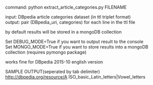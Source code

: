 command: python extract_article_categories.py FILENAME  
  
input: DBpedia article categories dataset (in ttl triplet format)  
output: pair (DBpedia_uri, categories) for each line in the ttl file  
  
by default results will be stored in a mongoDB collection  
  
Set DEBUG_MODE=True if you want to output result to the console  
Set MONGO_MODE=True if you want to store results into a mongoDB collection (requires pymongo package)  
  
works fine for DBpedia 2015-10 english version  
  
SAMPLE OUTPUT(seperated by tab delimiter)  
<http://dbpedia.org/resource/A>	ISO_basic_Latin_letters|Vowel_letters  

